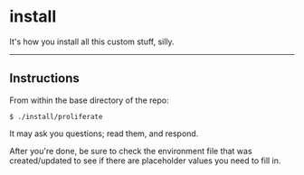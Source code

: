 # install

It's how you install all this custom stuff, silly.

-------------------------------------------------------------------------------

## Instructions

From within the base directory of the repo:

```
$ ./install/proliferate
```

It may ask you questions; read them, and respond.

After you're done, be sure to check the environment file that was
created/updated to see if there are placeholder values you need to fill in.
